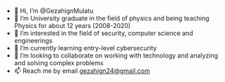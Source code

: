 - 👋 Hi, I’m @GezahignMulatu
- 👋 I’m University graduate in the field of physics and being teaching Physics for about 12 years (2008-2020)
- 👀 I’m interested in the field of security, computer science and engineerings
- 🌱 I’m currently learning entry-level cybersecurity
- 💞️ I’m looking to collaborate on working with technology and analyzing and solving complex problems
- 📫 Reach me by email gezahign24@gmail.com 

<!---
GezahignMulatu/GezahignMulatu is a ✨ special ✨ repository because its `README.md` (this file) appears on your GitHub profile.
You can click the Preview link to take a look at your changes.
--->
